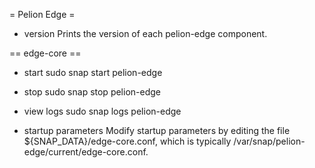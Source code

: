 = Pelion Edge =
* version
    Prints the version of each pelion-edge component.

== edge-core ==

* start
    sudo snap start pelion-edge

* stop
    sudo snap stop pelion-edge

* view logs
    sudo snap logs pelion-edge

* startup parameters
    Modify startup parameters by editing the file ${SNAP_DATA}/edge-core.conf, which is typically /var/snap/pelion-edge/current/edge-core.conf.
